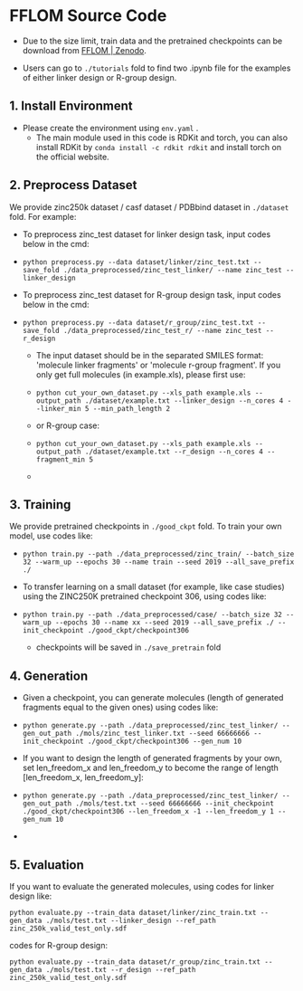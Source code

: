 # FFLOM Source Code

- Due to the size limit, train data and the pretrained checkpoints can be download from [FFLOM | Zenodo](https://zenodo.org/record/7918738). 

- Users can go to `./tutorials` fold to find two .ipynb file for the examples of either linker design or R-group design.

## 1. Install Environment

* Please create the environment using `env.yaml` .
  * The main module used in this code is RDKit and torch, you can also install RDKit by `conda install -c rdkit rdkit` and install torch on the official website. 
  

## 2. Preprocess Dataset

We provide zinc250k dataset / casf dataset / PDBbind dataset in `./dataset` fold. For example:

- To preprocess zinc_test dataset for linker design task, input codes below in the cmd:  

- ```
  python preprocess.py --data dataset/linker/zinc_test.txt --save_fold ./data_preprocessed/zinc_test_linker/ --name zinc_test --linker_design
  ```

- To preprocess zinc_test dataset for R-group design task, input codes below in the cmd:  

- ```
  python preprocess.py --data dataset/r_group/zinc_test.txt --save_fold ./data_preprocessed/zinc_test_r/ --name zinc_test --r_design
  ```

  - The input dataset should be in the separated SMILES format: 'molecule linker fragments' or 'molecule r-group fragment'. If you only get full molecules (in example.xls), please first use: 
  
  - ```
    python cut_your_own_dataset.py --xls_path example.xls --output_path ./dataset/example.txt --linker_design --n_cores 4 --linker_min 5 --min_path_length 2
    ```
  
  - or R-group case:
  
  - ```
    python cut_your_own_dataset.py --xls_path example.xls --output_path ./dataset/example.txt --r_design --n_cores 4 --fragment_min 5
    ```
  
  - 
  

## 3. Training

We provide pretrained checkpoints in `./good_ckpt` fold.  To train your own model, use codes like: 

* ```
  python train.py --path ./data_preprocessed/zinc_train/ --batch_size 32 --warm_up --epochs 30 --name train --seed 2019 --all_save_prefix ./
  ```
* To transfer learning on a small dataset (for example, like case studies) using the ZINC250K pretrained checkpoint 306, using codes like:
* ```
  python train.py --path ./data_preprocessed/case/ --batch_size 32 --warm_up --epochs 30 --name xx --seed 2019 --all_save_prefix ./ --init_checkpoint ./good_ckpt/checkpoint306
  ```

  * checkpoints will be saved in `./save_pretrain` fold


## 4. Generation

* Given a checkpoint, you can generate molecules (length of generated fragments equal to the given ones) using codes like: 

* ```
  python generate.py --path ./data_preprocessed/zinc_test_linker/ --gen_out_path ./mols/zinc_test_linker.txt --seed 66666666 --init_checkpoint ./good_ckpt/checkpoint306 --gen_num 10 
  ```

* If you want to design the length of generated fragments by your own, set len_freedom_x and len_freedom_y to become the range of length [len_freedom_x, len_freedom_y]: 

* ```
  python generate.py --path ./data_preprocessed/zinc_test_linker/ --gen_out_path ./mols/test.txt --seed 66666666 --init_checkpoint ./good_ckpt/checkpoint306 --len_freedom_x -1 --len_freedom_y 1 --gen_num 10 
  ```

* 

## 5. Evaluation

If you want to evaluate the generated molecules, using codes for linker design like:

```
python evaluate.py --train_data dataset/linker/zinc_train.txt --gen_data ./mols/test.txt --linker_design --ref_path zinc_250k_valid_test_only.sdf
```

codes for R-group design:

```
python evaluate.py --train_data dataset/r_group/zinc_train.txt --gen_data ./mols/test.txt --r_design --ref_path zinc_250k_valid_test_only.sdf
```







